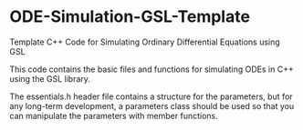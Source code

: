 # ODE-Simulation-GSL-Template
Template C++ Code for Simulating Ordinary Differential Equations using GSL

This code contains the basic files and functions for simulating ODEs in C++ using the GSL library.

The essentials.h header file contains a structure for the parameters, but for any long-term development, a parameters class should be used so that you can manipulate the parameters with member functions.
